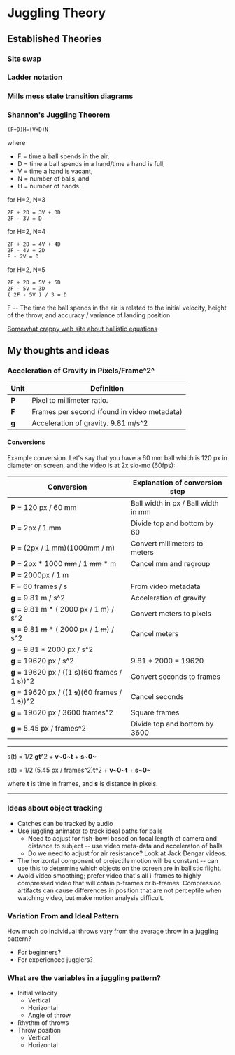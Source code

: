 # Juggling Theory

## Established Theories

### Site swap

### Ladder notation

### Mills mess state transition diagrams

### Shannon's Juggling Theorem

    (F+D)H=(V+D)N

where

* F = time a ball spends in the air,
* D = time a ball spends in a hand/time a hand is full,
* V = time a hand is vacant,
* N = number of balls, and
* H = number of hands.

for H=2, N=3

    2F + 2D = 3V + 3D
    2F - 3V = D

for H=2, N=4

    2F + 2D = 4V + 4D
    2F - 4V = 2D
    F - 2V = D

for H=2, N=5

    2F + 2D = 5V + 5D
    2F - 5V = 3D
    ( 2F - 5V ) / 3 = D

F -- The time the ball spends in the air is related to the initial velocity, height of the throw, and accuracy / variance of landing position.

[Somewhat crappy web site about ballistic equations](https://owlcation.com/stem/Solving-Projectile-Motion-Problems-Applying-Newtons-Equations-of-Motion-to-Ballistics)

## My thoughts and ideas

### Acceleration of Gravity in Pixels/Frame^2^

| Unit       | Definition                                              |
|------------|---------------------------------------------------------|
| **P**      | Pixel to millimeter ratio.                              |
| **F**      | Frames per second (found in video metadata)             |
| **g**      | Acceleration of gravity. 9.81 m/s^2                     |

#### Conversions

Example conversion. Let's say that you have a 60 mm ball which is 120 px in diameter on screen, and the video is at 2x slo-mo (60fps):

| Conversion                          | Explanation of conversion step        |
|-------------------------------------|---------------------------------------|
| **P** = 120 px / 60 mm              | Ball width in px / Ball width in mm   |
| **P** = 2px / 1 mm                  | Divide top and bottom by 60           |
| **P** = (2px / 1 mm)(1000mm / m)    | Convert millimeters to meters         |
| **P** = 2px * 1000 ~~mm~~ / 1 ~~mm~~ * m | Cancel mm and regroup            |
| **P** = 2000px / 1 m                |                                       |
| **F** = 60 frames / s               | From video metadata                   |
| **g** = 9.81 m / s^2                | Acceleration of gravity               |
| **g** = 9.81 m * ( 2000 px / 1 m) / s^2 | Convert meters to pixels          |
| **g** = 9.81 ~~m~~ * ( 2000 px / 1 ~~m~~) / s^2 | Cancel meters             |
| **g** = 9.81 * 2000 px / s^2        |                                       |
| **g** = 19620 px / s^2              | 9.81 * 2000 = 19620                   |
| **g** = 19620 px / ((1 s)(60 frames / 1 s))^2 | Convert seconds to frames   |
| **g** = 19620 px / ((1 ~~s~~)(60 frames / 1 ~~s~~))^2 | Cancel seconds      |
| **g** = 19620 px / 3600 frames^2    | Square frames                         |
| **g** = 5.45 px / frames^2          | Divide top and bottom by 3600         |

---

s(t) = 1/2 **gt**^2 + **v~0~t** + **s~0~**

s(t) = 1/2 (5.45 px / frames^2)**t**^2 + **v~0~t** + **s~0~**

where **t** is time in frames, and **s** is distance in pixels.

---

### Ideas about object tracking

* Catches can be tracked by audio
* Use juggling animator to track ideal paths for balls    
    * Need to adjust for fish-bowl based on focal length of camera and
      distance to subject -- use video meta-data and acceleraton of balls
    * Do we need to adjust for air resistance? Look at Jack Dengar videos.
* The horizontal component of projectile motion will be constant -- can use this to determine which objects on the screen are in ballistic flight.
* Avoid video smoothing; prefer video that's all i-frames to highly compressed video that will cotain p-frames or b-frames. Compression artifacts can cause differences in position that are not perceptile when watching video, but make motion analysis difficult.

### Variation From and Ideal Pattern

How much do individual throws vary from the average throw in a juggling pattern?

* For beginners?
* For experienced jugglers?

### What are the variables in a juggling pattern?

* Initial velocity
    * Vertical
    * Horizontal
    * Angle of throw
* Rhythm of throws
* Throw position
    * Vertical
    * Horizontal
